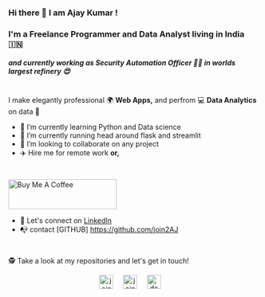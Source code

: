 ### Hi there 👋  I am Ajay Kumar ! 
### I'm a Freelance Programmer and Data Analyst living in India 🇮🇳

##### and currently working as Security Automation Officer 🧑‍✈️ in worlds largest refinery 😍

<!--
💻 ![](https://komarev.com/ghpvc/?username=JOIN2AJ&label=Views)
**join2AJ/join2AJ** is a ✨ _special_ ✨ repository because its `README.md` (this file) appears on your GitHub profile.

Here are some ideas to get you started:

- 🔭 I’m currently working on ...
- 🌱 I’m currently learning ...
- 👯 I’m looking to collaborate on ...
- 🤔 I’m looking for help with ...
- 💬 Ask me about ...
- 📫 How to reach me: ...
- 😄 Pronouns: ...
- ⚡ Fun fact: ...
- 🎓  I have Completed master's in computer applications
- 📚  Reading more about how the computer works
- ⛵  Encouraging people for open source collaborations
- 💼  Do read my resume here: [](http://)
-->

#

I make elegantly professional 🌍  **Web Apps,** and perfrom 💻  **Data Analytics** on data 🎨

- 🌱  I’m currently learning Python and Data science
- 🔭  I’m currently running head around flask and streamlit
- 👯  I’m looking to collaborate on any project
- ✈️  Hire me for remote work **or,**
<!-- - 🤔  I’m looking for help with one of Wedding Project https://github.com/join2AJ/Wedding_Invitation -->
#
<a href="https://www.buymeacoffee.com/join2aj" target="_blank"><img src="https://cdn.buymeacoffee.com/buttons/v2/default-yellow.png" alt="Buy Me A Coffee" style="height: 60px !important;width: 217px !important;" ></a>

- 🎉  Let's connect on [LinkedIn](https://linkedin.com/in/join2aj)
- 📭  contact [GITHUB] https://github.com/join2AJ
#

<!--
**Languages and Tools:**  
<code><img height="28" src="https://raw.githubusercontent.com/gilbarbara/logos/804dc257b59e144eaca5bc6ffd16949752c6f789/logos/flutter.svg"></code>&nbsp;
<code><img height="28" src="https://raw.githubusercontent.com/gilbarbara/logos/804dc257b59e144eaca5bc6ffd16949752c6f789/logos/dart.svg"></code>&nbsp;
<code><img height="28" src="https://raw.githubusercontent.com/gilbarbara/logos/804dc257b59e144eaca5bc6ffd16949752c6f789/logos/javascript.svg"></code>&nbsp;
<code><img height="28" src="https://raw.githubusercontent.com/gilbarbara/logos/804dc257b59e144eaca5bc6ffd16949752c6f789/logos/python.svg"></code>&nbsp;
<code><img height="28" src="https://raw.githubusercontent.com/gilbarbara/logos/804dc257b59e144eaca5bc6ffd16949752c6f789/logos/mongodb.svg"></code>&nbsp;
<code><img height="28" src="https://raw.githubusercontent.com/gilbarbara/logos/804dc257b59e144eaca5bc6ffd16949752c6f789/logos/express.svg"></code>&nbsp;
<code><img height="28" src="https://raw.githubusercontent.com/gilbarbara/logos/804dc257b59e144eaca5bc6ffd16949752c6f789/logos/react.svg"></code>&nbsp;
<code><img height="28" src="https://raw.githubusercontent.com/github/explore/80688e429a7d4ef2fca1e82350fe8e3517d3494d/topics/nodejs/nodejs.png"></code>&nbsp;
-->
🕵 Take a look at my repositories and let's get in touch!

<p align="center">
<a href="https://twitter.com/join2aj" target="blank"><img align="center" src="https://cdn.jsdelivr.net/npm/simple-icons@3.0.1/icons/twitter.svg" alt="join2aj" height="28" width="28" /></a>&nbsp;&nbsp;&nbsp;&nbsp;
<a href="https://linkedin.com/in/join2aj" target="blank"><img align="center" src="https://cdn.jsdelivr.net/npm/simple-icons@3.0.1/icons/linkedin.svg" alt="join2aj" height="28" width="28" /></a>&nbsp;&nbsp;&nbsp;&nbsp;
<a href="https://instagram.com/developer.join2aj" target="blank"><img align="center" src="https://cdn.jsdelivr.net/npm/simple-icons@3.0.1/icons/instagram.svg" alt="developer.join2aj" height="28" width="28" /></a>&nbsp;&nbsp;&nbsp;&nbsp;
</p>
